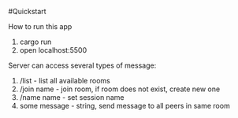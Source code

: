 #Quickstart

How to run this app 

 1) cargo run
 2) open localhost:5500

 Server can access several types of message:
 
 1) /list - list all available rooms
 2) /join name - join room, if room does not exist, create new one
 3) /name name - set session name
 4) some message - string, send message to all peers in same room
